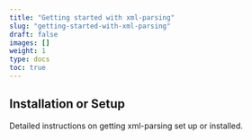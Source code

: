 ```yaml
---
title: "Getting started with xml-parsing"
slug: "getting-started-with-xml-parsing"
draft: false
images: []
weight: 1
type: docs
toc: true
---
```


## Installation or Setup
Detailed instructions on getting xml-parsing set up or installed.

